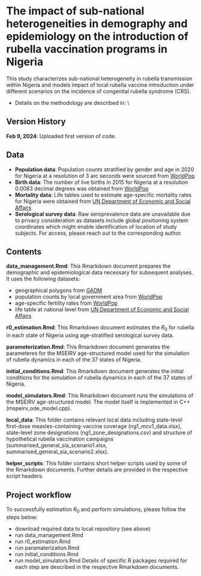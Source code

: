 # The impact of sub-national heterogeneities in demography and epidemiology on the introduction of rubella vaccination programs in Nigeria

This study characterizes sub-national heterogeneity in rubella transmission within Nigeria and models impact of local rubella vaccine introduction under different scenarios on the incidence of congenital rubella syndrome (CRS). 

- Details on the methodology are described in: \
  

## Version History

**Feb 9, 2024**: Uploaded first version of code. 

## Data
- **Population data**: Population counts stratified by gender and age in 2020 for Nigeria at a resolution of 3 arc seconds were sourced from [WorldPop](https://hub.worldpop.org/geodata/summary?id=50493)
- **Birth data**: The number of live births in 2015 for Nigeria at a resolution 0.0083 decimal degrees was obtained from [WorldPop](https://hub.worldpop.org/geodata/summary?id=760)
- **Mortality data**: Life tables used to estimate age-specific mortality rates for Nigeria were obtained from [UN Department of Economic and Social Affairs](https://population.un.org/wpp/Download/Standard/Mortality/)
- **Serological survey data**: Raw seroprevalence data are unavailable due to privacy consideration as datasets include global positioning system coordinates which might enable identification of location of study subjects. For access, please reach out to the corresponding author. 

## Contents

**data_management.Rmd**: This Rmarkdown document prepares the demographic and epidemiological data necessary for subsequent analyses. It uses the following datasets: 
- geographical polygons from [GADM](https://gadm.org)
- population counts by local government area from [WorldPop](https://www.worldpop.org)
- age-specific fertility rates from [WorldPop](https://www.worldpop.org)
- life table at national level from [UN Department of Economic and Social Affairs](https://population.un.org/wpp/Download/Standard/Mortality/)

**r0_estimation.Rmd**: This Rmarkdown document estimates the $R_0$ for rubella in each state of Nigeria using age-stratified serological survey data. 

**parameterization.Rmd**: This Rmarkdown document generates the parameteres for the MSEIRV age-structured model used for the simulation of rubella dynamics in each of the 37 states of Nigeria. 

**initial_conditions.Rmd**: This Rmarkdown document generates the initial conditions for the simulation of rubella dynamics in each of the 37 states of Nigeria. 

**model_simulators.Rmd**: This Rmarkdown document runs the simulations of the MSEIRV age-structured model. The model itself is implemented in C++ (mspeirv_ode_model.cpp). 

**local_data**: This folder contains relevant local data including state-level first-dose measles-containing-vaccine coverage (ng1_mcv1_data.xlsx), state-level zone designations (ng1_zone_designations.csv) and structure of hypothetical rubella vaccination campaigns (summarised_general_sia_scenario1.xlsx, summarised_general_sia_scenario2.xlsx). 

**helper_scripts**: This folder contains short helper scripts used by some of the Rmarkdown documents. Further details are provided in the respective script headers. 

## Project workflow
To successfully estimation $R_0$ and perform simulations, please follow the steps below:
- download required data to local repository (see above)
- run data_management.Rmd
- run r0_estimation.Rmd
- run paramaterization.Rmd
- run initial_conditions.Rmd
- run model_simulators.Rmd
Details of specific R packages required for each step are described in the respective Rmarkdown documents. 
